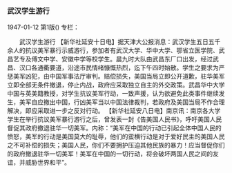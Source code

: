 ### 武汉学生游行

1947-01-12
第1版()
专栏：

　　武汉学生游行
    【新华社延安十日电】据天津大公报消息：武汉学生五日五千余人的抗议美军暴行示威游行，参加者有武汉大学、华中大学、鄂省立医学院、武昌艺专及傅文中学、安徽中学等校学生。晨九时大队由武昌东厂口出发，经过武昌、汉口各通衢要道，沿途市民情绪慷慨热烈，迄下午四时始散。学生之要求为严惩美军凶犯，由中国军事法厅审判。赔偿损失，美国当局立即公开道歉，驻华美军立即全部无条件撤退，停止内战，政府应采取独立自主的外交政策。武昌华中大学中国与英美籍教授，对学生抗议美军行动，一致声援，认为欲避免此类事件继续发生，美军自应撤出中国，行凶美军当以中国法律裁判，若政府及美国当局不作合理解决，即应采取进一步之反对行动。
    【新华社延安八日电】南京讯：南京各大学学生在举行抗议美军暴行游行之后，曾发表一封《告美国人民书》，呼吁美国人民督促其政府撤退驻华一切美军。内称：“美军在中国的行动已引起全体中国人民的愤怒，美军的行动是美国莫大的耻辱，他们的蛮横行动是对于爱好民主的美国人民之不可补偿的损失；美国人民，你们不要拥护压迫其他民族的暴力！应当督促你们的政府撤退驻华一切美军！美军在中国的一切行动，将会破坏两国人民之间的友谊，并威胁世界和平”。
